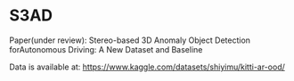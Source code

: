 # S3AD


Paper(under review): Stereo-based 3D Anomaly Object Detection forAutonomous Driving: A New Dataset and Baseline


Data is available at: https://www.kaggle.com/datasets/shiyimu/kitti-ar-ood/
